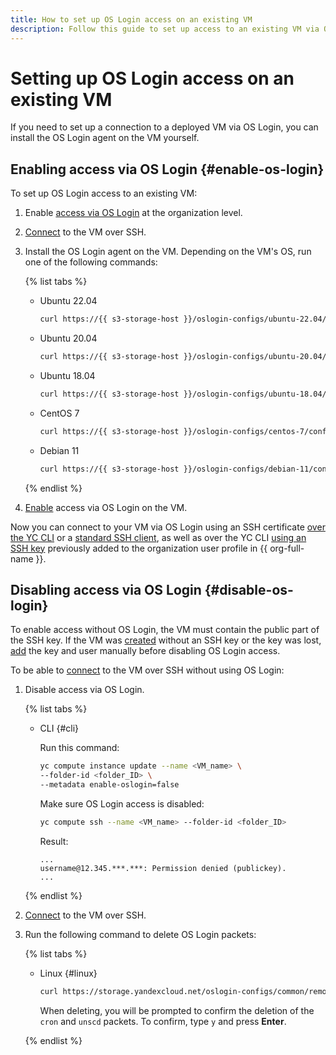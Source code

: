 ```yaml
---
title: How to set up OS Login access on an existing VM
description: Follow this guide to set up access to an existing VM via OS Login.
---
```


# Setting up OS Login access on an existing VM

If you need to set up a connection to a deployed VM via OS Login, you can install the OS Login agent on the VM yourself.

## Enabling access via OS Login {#enable-os-login}

To set up OS Login access to an existing VM:

1. Enable [access via OS Login](../../../organization/operations/os-login-access.md) at the organization level.

1. [Connect](./ssh.md#vm-connect) to the VM over SSH.

1. Install the OS Login agent on the VM. Depending on the VM's OS, run one of the following commands:

    {% list tabs %}

    - Ubuntu 22.04

      ```bash
      curl https://{{ s3-storage-host }}/oslogin-configs/ubuntu-22.04/config_oslogin.sh | bash
      ```

    - Ubuntu 20.04

      ```bash
      curl https://{{ s3-storage-host }}/oslogin-configs/ubuntu-20.04/config_oslogin.sh | bash
      ```

    - Ubuntu 18.04

      ```bash
      curl https://{{ s3-storage-host }}/oslogin-configs/ubuntu-18.04/config_oslogin.sh | bash
      ```

    - CentOS 7

      ```bash
      curl https://{{ s3-storage-host }}/oslogin-configs/centos-7/config_oslogin.sh | bash
      ```

    - Debian 11

      ```bash
      curl https://{{ s3-storage-host }}/oslogin-configs/debian-11/config_oslogin.sh | bash
      ```

    {% endlist %}

1. [Enable](../vm-control/vm-update.md#enable-oslogin-access) access via OS Login on the VM.

Now you can connect to your VM via OS Login using an SSH certificate [over the YC CLI](os-login.md#connect-via-cli) or a [standard SSH client](os-login.md#connect-via-exported-certificate), as well as over the YC CLI [using an SSH key](os-login.md#connect-via-key) previously added to the organization user profile in {{ org-full-name }}.

## Disabling access via OS Login {#disable-os-login}

To enable access without OS Login, the VM must contain the public part of the SSH key. If the VM was [created](../../../compute/operations/vm-create/create-linux-vm.md) without an SSH key or the key was lost, [add](../../../compute/operations/vm-connect/recovery-access.md#ssh-recovery) the key and user manually before disabling OS Login access.

To be able to [connect](ssh.md) to the VM over SSH without using OS Login:

1. Disable access via OS Login.

    {% list tabs %}

    - CLI {#cli}

      Run this command:

      ```bash
      yc compute instance update --name <VM_name> \
      --folder-id <folder_ID> \
      --metadata enable-oslogin=false
      ```

      Make sure OS Login access is disabled:

      ```bash
      yc compute ssh --name <VM_name> --folder-id <folder_ID>
      ```

      Result:

      ```text
      ...
      username@12.345.***.***: Permission denied (publickey).
      ...
      ```

    {% endlist %}

1. [Connect](./ssh.md#vm-connect) to the VM over SSH.

1. Run the following command to delete OS Login packets:

    {% list tabs %}

    - Linux {#linux}

      ```bash
      curl https://storage.yandexcloud.net/oslogin-configs/common/remove_oslogin.sh | bash
      ```

      When deleting, you will be prompted to confirm the deletion of the `cron` and `unscd` packets. To confirm, type `y` and press **Enter**.

    {% endlist %}